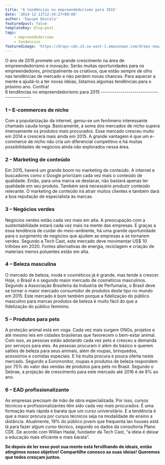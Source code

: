 ```yaml
---
title: '6 tendências no empreendedorismo para 2015'
date: '2014-12-11T12:34:27+00:00'
author: 'Equipe Descola'
featuredpost: false
templateKey: blog-post
tags:
    - empreendedorismo
    - tendencias
featuredimage: 'https://drops-cdn.s3.sa-east-1.amazonaws.com/drops-new/wp-content/uploads/2014/12/11123427/2015-150x150.png'
---
```

<div class="form-group">O ano de 2015 promete um grande crescimento na área de empreendedorismo e inovação. Serão muitas oportunidades para os empreendedores, principalmente os criativos, que estão sempre de olho nas tendências de mercado e não perdem novas chances. Para aquecer a mente e ajudá-lo a ter novas ideias, listamos algumas tendências para o próximo ano. Confira!</div><div class="offer-content ng-binding ng-scope">6 tendências no empreendedorismo para 2015
------------------------------------------

### 1 – E-commerces de nicho

Com a popularização da internet, gerou-se um fenômeno interessante chamado cauda longa. Basicamente, a soma dos mercados de nicho supera imensamente os produtos mais procurados. Esse mercado cresceu muito em 2014 e crescerá mais ainda em 2015. A grande vantagem é que um e-commerce de nicho não cria um diferencial competitivo e há muitas possibilidades de negócios ainda não explorados nessa área.

### 2 – Marketing de conteúdo

Em 2015, haverá um grande boom no marketing de conteúdo. A internet e buscadores como o Google priorizam cada vez mais o conteúdo de qualidade. Então, para uma marca se destacar, não bastará apenas ter qualidade em seu produto. Também será necessário produzir conteúdo relevante. O marketing de conteúdo irá atrair muitos clientes e também dará a boa reputação de especialista às marcas.

### 3 – Negócios verdes

Negócios verdes estão cada vez mais em alta. A preocupação com a sustentabilidade estará cada vez mais na mente das empresas. E graças a essa tendência de cuidar do meio-ambiente, há uma grande oportunidade para o surgimento de negócios que ajudem as empresas a se tornarem verdes. Segundo a Tech Cast, este mercado deve movimentar US$ 10 trilhões em 2020. Fontes alternativas de energia, reciclagem e criação de materiais menos poluentes estão em alta.

### 4 – Beleza masculina

O mercado de beleza, moda e cosméticos já é grande, mas tende a crescer. Hoje, o Brasil é o segundo maior mercado de cosméticos masculinos. Segundo a Associação Brasileira da Industria de Perfumaria, o Brasil deve se tornar o maior mercado consumidor de produtos deste tipo no mundo em 2015. Este mercado é bom também porque a fidelização do público masculino para marcas produtos de beleza é muito fácil do que a fidelização do público feminino.

### 5 – Produtos para pets

A proteção animal está em voga. Cada vez mais surgem ONGs, projetos e até mesmo leis em cidades brasileiras que favorecem o bem-estar animal. Com isso, as pessoas estão adotando cada vez pets e cresceu a demanda por serviços para eles. As pessoas procuram ir além do básico e querem salões de beleza para seus animais, além de roupas, brinquedos, acessórios e comidas especiais. E há muita procura e pouca oferta neste mercado. Segundo a Euromonitor, roupas e produtos de beleza respondem por 75% do valor das vendas de produtos para pets no Brasil. Segundo o Sebrae, a projeção de crescimento para este mercado até 2016 é de 8% ao ano.

### 6 – EAD profissionalizante

As empresas precisam de mão de obra especializada. Por isso, cursos técnicos e profissionalizantes têm sido cada vez mais procurados. É uma formação mais rápida e barata que um curso universitário. E a tendência é que a maior procura por cursos técnicos seja na modalidade de ensino a distância. Atualmente, 19% do público jovem que frequenta lan houses está lá para fazer algum curso técnico, segundo os dados da consultoria Plano CDE. De acordo com Willian Hadal, fundador da Tech Cast, “a ideia é deixar a educação mais eficiente e mais barata”.

**Se depois de ler esse post sua mente está fervilhando de ideais, então atingimos nosso objetivo! Compartilhe conosco as suas ideias! Queremos que todos cresçam juntos.**

</div>